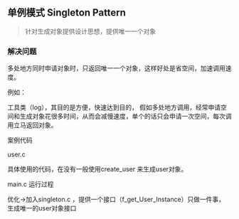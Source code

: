 ## 单例模式 Singleton Pattern

> 针对生成对象提供设计思想，提供唯一一个对象
>

### 解决问题

多处地方同时申请对象时，只返回唯一一个对象，这样好处是省空间，加速调用速度。

例如：

工具类（log），其目的是方便，快速达到目的， 假如多处地方调用，经常申请空间和生成对象花很多时间，从而会减慢速度，单个的话只会申请一次空间，每次调用立马返回对象。

案例代码

user.c  

具体使用的代码，在没有一般使用create_user 来生成user对象。

main.c  运行过程

优化->加入singleton.c  ，提供一个接口（f_get_User_Instance）只做一件事， 生成唯一的user对象接口